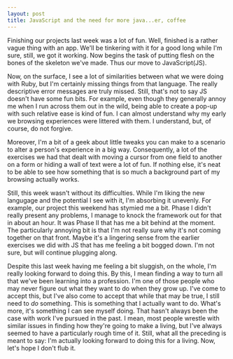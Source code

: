 ```yaml
---
layout: post
title: JavaScript and the need for more java...er, coffee
---
```


Finishing our projects last week was a lot of fun.  Well, finished is a rather vague thing with an app.  We'll be tinkering with it for a good long while I'm sure, still, we got it working.  Now begins the task of putting flesh on the bones of the skeleton we've made.  Thus our move to JavaScript(JS).

Now, on the surface, I see a lot of similarities between what we were doing with Ruby, but I'm certainly missing things from that language.  The really descriptive error messages are truly missed.  Still, that's not to say JS doesn't have some fun bits.  For example, even though they generally annoy me when I run across them out in the wild, being able to create a pop-up with such relative ease is kind of fun.  I can almost understand why my early we browsing experiences were littered with them.  I understand, but, of course, do not forgive.

Moreover, I'm a bit of a geek about little tweaks you can make to a scenario to alter a person's experience in a big way.  Consequently, a lot of the exercises we had that dealt with moving a cursor from one field to another on a form or hiding a wall of text were a lot of fun.  If nothing else, it's neat to be able to see how something that is so much a background part of my browsing actually works.  

Still, this week wasn't without its difficulties.  While I'm liking the new langugage and the potential I see with it, I'm absorbing it unevenly.  For example, our project this weekend has stymied me a bit.  Phase I didn't really present any problems, I manage to knock the framework out for that in about an hour.  It was Phase II that has me a bit behind at the moment.  The particularly annoying bit is that I'm not really sure why it's not coming together on that front.  Maybe it's a lingering sense from the earlier exercises we did with JS that has me feeling a bit bogged down.  I'm not sure, but will continue plugging along.

Despite this last week having me feeling a bit sluggish, on the whole, I'm really looking forward to doing this.  By this, I mean finding a way to turn all that we've been learning into a profession.  I'm one of those people who may never figure out what they want to do when they grow up.  I've come to accept this, but I've also come to accept that while that may be true, I still need to _do_ something.  This is something that I actually want to do.  What's more, it's something I can see myself doing.  That hasn't always been the case with work I've pursued in the past.  I mean, most people wrestle with similar issues in finding how they're going to make a living, but I've always seemed to have a particularly rough time of it.  Still, what all the preceding is meant to say:  I'm actually looking forward to doing this for a living.  Now, let's hope I don't flub it.